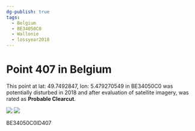 ```yaml
---
dg-publish: true
tags:
  - Belgium
  - BE34050C0
  - Wallonie
  - lossyear2018
---
```


# Point 407 in Belgium

This point at lat: 49.7492847, lon: 5.479270549 in BE34050C0 was potentially disturbed in 2018 and after evaluation of satellite imagery, was rated as **Probable Clearcut**.

<div class='juxtapose' data-showcredits='false'>
<img src='https://baserow-backend-production20240528124524339000000001.s3.amazonaws.com/user_files/kPIRaDnTpDCfVdfTbwx4zkyZ9hCLnWdq_fb3e0420f104572d2a118275fad7e20c1ce6e044135996b060cb11e8fb5c1fd1.png' data-label='September 2015' />
<img src='https://baserow-backend-production20240528124524339000000001.s3.amazonaws.com/user_files/hqwF8B8dhCSGeoDDJqzVX9ccoAOm2J7G_1422ec6c96e02199de38b66c016f1394066f799f2886ed13d23aa37021ea6c0b.png' data-label='May 2020' />
</div>

BE34050C0ID407